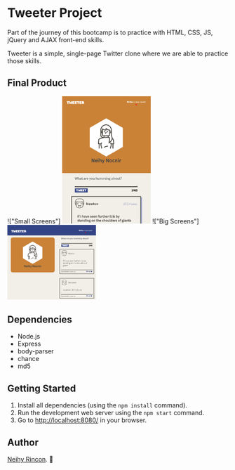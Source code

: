 # Tweeter Project

Part of the journey of this bootcamp is to practice with HTML, CSS, JS, jQuery and AJAX front-end skills.

Tweeter is a simple, single-page Twitter clone where we are able to practice those skills.


## Final Product

!["Small Screens"] <img src="https://github.com/neihynocnir/tweeter/blob/master/docs/miniTweeter.png" width=40%>
!["Big Screens"] <img src="https://github.com/neihynocnir/tweeter/blob/master/docs/tweeter.png" width=40%>

## Dependencies

- Node.js
- Express
- body-parser
- chance
- md5

## Getting Started

1. Install all dependencies (using the `npm install` command).
2. Run the development web server using the  `npm start` command.
3. Go to <http://localhost:8080/> in your browser.


## Author

[Neihy Rincon](neihy.rincon@gmail.com). :dizzy:
